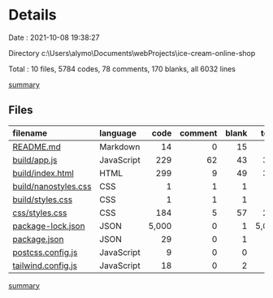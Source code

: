# Details

Date : 2021-10-08 19:38:27

Directory c:\Users\alymo\Documents\webProjects\ice-cream-online-shop

Total : 10 files,  5784 codes, 78 comments, 170 blanks, all 6032 lines

[summary](results.md)

## Files
| filename | language | code | comment | blank | total |
| :--- | :--- | ---: | ---: | ---: | ---: |
| [README.md](/README.md) | Markdown | 14 | 0 | 15 | 29 |
| [build/app.js](/build/app.js) | JavaScript | 229 | 62 | 43 | 334 |
| [build/index.html](/build/index.html) | HTML | 299 | 9 | 49 | 357 |
| [build/nanostyles.css](/build/nanostyles.css) | CSS | 1 | 1 | 1 | 3 |
| [build/styles.css](/build/styles.css) | CSS | 1 | 1 | 1 | 3 |
| [css/styles.css](/css/styles.css) | CSS | 184 | 5 | 57 | 246 |
| [package-lock.json](/package-lock.json) | JSON | 5,000 | 0 | 1 | 5,001 |
| [package.json](/package.json) | JSON | 29 | 0 | 1 | 30 |
| [postcss.config.js](/postcss.config.js) | JavaScript | 9 | 0 | 0 | 9 |
| [tailwind.config.js](/tailwind.config.js) | JavaScript | 18 | 0 | 2 | 20 |

[summary](results.md)